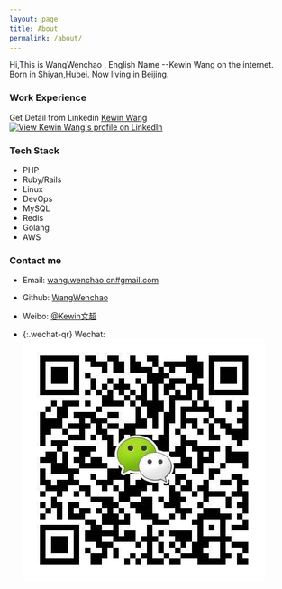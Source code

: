 ```yaml
---
layout: page
title: About
permalink: /about/
---
```


Hi,This is  WangWenchao , English Name --Kewin Wang on the internet.
Born in Shiyan,Hubei. Now living in Beijing.


### Work Experience

Get Detail from Linkedin [ Kewin Wang ](https://www.linkedin.com/profile/view?id=108191127)
<a href="http://cn.linkedin.com/in/kewinwang">
<img src="https://static.licdn.com/scds/common/u/img/webpromo/btn_myprofile_160x33.png" width="160" height="33" border="0" alt="View Kewin Wang's profile on LinkedIn">
</a>

### Tech Stack
- PHP 
- Ruby/Rails
- Linux
- DevOps 
- MySQL
- Redis
- Golang
- AWS 

### Contact me
- Email: [wang.wenchao.cn#gmail.com](mailto:wang.wenchao.cn#gmail.com)

- Github: [WangWenchao](https://github.com/WangWenchao) 

- Weibo: [@Kewin文超](http://weibo.com/kewinwangcn)

- {:.wechat-qr}
  Wechat: ![kewin_wang](https://raw.githubusercontent.com/WangWenchao/wangwenchao.github.io/master/images/Wechat-QR.png)

